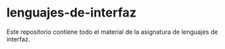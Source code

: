 # lenguajes-de-interfaz
Este repositorio contiene todo el material de la asignatura de lenguajes de interfaz.
